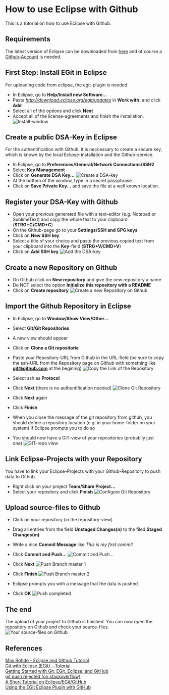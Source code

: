 # How to use Eclipse with Github
This is a tutorial on how to use Eclipse with Github.

## Requirements
The latest version of Eclipse can be downloaded from [here](https://www.eclipse.org/downloads/) and of course a [Github-Account](https://github.com) is needed.

## First Step: Install EGit in Eclipse
For uploading code from eclipse, the egit-plugin is needed. 
  
* In Eclipse, go to **Help/Install new Software...**
* Paste *http://download.eclipse.org/egit/updates* in **Work with:** and click **Add** 
* Select all of the options and click **Next**
* Accept all of the license-agreements and finish the installation.
![Install-window](./img/01_install.png)  

## Create a public DSA-Key in Eclipse
For the authentification with Github, it is neccessary to create a secure key, which is known by the local Eclipse-installation and the Github-service.  

* In Eclipse, go to **Preferences/General/Network Connections/SSH2**
* Select **Key Management**
* Click on **Generate DSA Key...**
![Create a DSA-key](./img/02_create_dsa-key.png)
* At the bottom of the window, type in a secret passphrase
* Click on **Save Private Key...** and save the file at a well known location.

## Register your DSA-Key with Github
* Open your previous generated file with a text-editor (e.g. Notepad or SublimeText) and copy the whole text to your clipboard (**STRG+C/CMD+C**)
* On the Github-page go to your **Settings/SSH and GPG keys**
* Click on **New SSH key**
* Select a title of your choice and paste the previous copied text from your clipboard into the **Key**-field (**STRG+V/CMD+V**)
* Click on **Add SSH key**
![Add the DSA-key](./img/03_add_ssh-key.png)

## Create a new Repository on Github
* On Github click on **New repository** and give the new repository a name
* Do NOT select the option **Initialize this repository with a README**
* Click on **Create repository**
![Create a new Repository on Github](./img/04_create_repo.png)

## Import the Github Repository in Eclipse
* In Eclipse, go to **Window/Show View/Other...**
* Select **Git/Git Repositories**
* A new view should appear
* Click on **Clone a Git repositorie**
* Paste your Repository-URL from Github in the URL-field (be sure to copy the ssh-URL from the Repository page on Github with something like **git@github.com** at the beginnig)
![Copy the Link of the Repository](./img/05_copy_repo_link.png)  

* Select ssh as **Protocol**
* Click **Next** (there is no authentification needed)
![Clone Git Repository](./img/06_source_git_repo.png)  

* Click **Next** again
* Click **Finish**
* When you close the message of the git repository from github, you should define a repository location (e.g. in your home-folder on your system) if Eclipse prompts you to do so
* You should now have a GIT-view of your repositories (probablly just one)
![GIT-repo view](./img/07_git-repo_view.png)

## Link Eclipse-Projects with your Repository
You have to link your Eclipse-Projects with your Github-Repository to push data to Github.   

* Right click on your project **Team/Share Project...**
* Select your repository and click **Finish**
![Configure Git Repository](./img/08_share_project.png)

## Upload source-files to Github
* Click on your repository (in the repository-view)
* Drag all entries from the field **Unstaged Changes(n)** to the filed **Staged Changes(m)**
* Write a nice **Commit Message** like *This is my first commit*
* Click **Commit and Push...**
![Commit and Push...](./img/09_commit_and_push.png)  

* Click **Next**
![Push Branch master 1](./img/10_push_branch_1.png) 

* Click **Finish**
![Push Branch master 2](./img/11_push_branch_2.png)  

* Eclipse prompts you with a message that the data is pushed
* Click **OK**
![Push completed](./img/12_push_completed.png)

## The end
The upload of your project to Github is finished. You can now open the repository on Github and check your source-files.
![Your source-files on Github](./img/13_source_on_github.png)

## References
[Max Rohde - Eclipse and Github Tutorial](https://maxrohde.com/2012/05/25/eclipse-and-github-tutorial/)  
[Git with Eclipse (EGit) – Tutorial](http://www.vogella.com/articles/EGit/article.html)  
[Getting Started with Git, EGit, Eclipse, and GitHub](http://jeromyanglim.blogspot.co.nz/2010/11/getting-started-with-git-egit-eclipse.html)  
[git push rejected (on stackoverflow)](http://stackoverflow.com/questions/620253/git-push-rejected)  
[A Short Tutorial on Eclipse/EGit/GitHub](http://npascut1.wordpress.com/2011/03/10/eclipseandgit/)  
[Using the EGit Eclipse Plugin with GitHub](http://loianegroner.com/2009/11/tutorial-using-the-egit-eclipse-plugin-with-github/)
